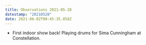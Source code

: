 ```yaml
---
title: Observations 2021-05-28
datestamp: "20210528"
date: 2021-06-02T00:45:35.858Z
---
```

- First indoor show back! Playing drums for Sima Cunningham at Constellation.